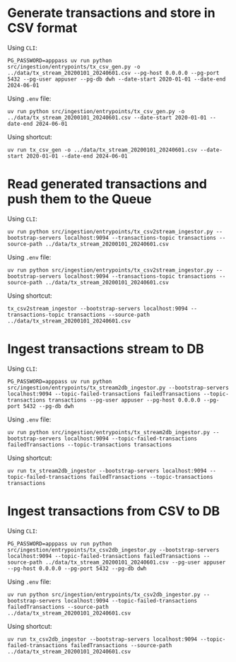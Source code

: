 # Generate transactions and store in CSV format

Using `CLI`:

    PG_PASSWORD=apppass uv run python src/ingestion/entrypoints/tx_csv_gen.py -o ../data/tx_stream_20200101_20240601.csv --pg-host 0.0.0.0 --pg-port 5432 --pg-user appuser --pg-db dwh --date-start 2020-01-01 --date-end 2024-06-01


Using `.env` file:

    uv run python src/ingestion/entrypoints/tx_csv_gen.py -o ../data/tx_stream_20200101_20240601.csv --date-start 2020-01-01 --date-end 2024-06-01

Using shortcut:

    uv run tx_csv_gen -o ../data/tx_stream_20200101_20240601.csv --date-start 2020-01-01 --date-end 2024-06-01

# Read generated transactions and push them to the Queue

Using `CLI`:

    uv run python src/ingestion/entrypoints/tx_csv2stream_ingestor.py --bootstrap-servers localhost:9094 --transactions-topic transactions --source-path ../data/tx_stream_20200101_20240601.csv

Using `.env` file:

    uv run python src/ingestion/entrypoints/tx_csv2stream_ingestor.py --bootstrap-servers localhost:9094 --transactions-topic transactions --source-path ../data/tx_stream_20200101_20240601.csv

Using shortcut:

    tx_csv2stream_ingestor --bootstrap-servers localhost:9094 --transactions-topic transactions --source-path ../data/tx_stream_20200101_20240601.csv


# Ingest transactions stream to DB

Using `CLI`:

    PG_PASSWORD=apppass uv run python src/ingestion/entrypoints/tx_stream2db_ingestor.py --bootstrap-servers localhost:9094 --topic-failed-transactions failedTransactions --topic-transactions transactions --pg-user appuser --pg-host 0.0.0.0 --pg-port 5432 --pg-db dwh

Using `.env` file:

    uv run python src/ingestion/entrypoints/tx_stream2db_ingestor.py --bootstrap-servers localhost:9094 --topic-failed-transactions failedTransactions --topic-transactions transactions

Using shortcut:

    uv run tx_stream2db_ingestor --bootstrap-servers localhost:9094 --topic-failed-transactions failedTransactions --topic-transactions transactions

# Ingest transactions from CSV to DB

Using `CLI`:

    PG_PASSWORD=apppass uv run python src/ingestion/entrypoints/tx_csv2db_ingestor.py --bootstrap-servers localhost:9094 --topic-failed-transactions failedTransactions --source-path ../data/tx_stream_20200101_20240601.csv --pg-user appuser --pg-host 0.0.0.0 --pg-port 5432 --pg-db dwh

Using `.env` file:

    uv run python src/ingestion/entrypoints/tx_csv2db_ingestor.py --bootstrap-servers localhost:9094 --topic-failed-transactions failedTransactions --source-path ../data/tx_stream_20200101_20240601.csv

Using shortcut:

    uv run tx_csv2db_ingestor --bootstrap-servers localhost:9094 --topic-failed-transactions failedTransactions --source-path ../data/tx_stream_20200101_20240601.csv